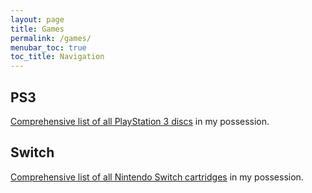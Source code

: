 ```yaml
---
layout: page
title: Games
permalink: /games/
menubar_toc: true
toc_title: Navigation
---
```


## PS3

[Comprehensive list of all PlayStation 3 discs](./ps3/) in my possession.

## Switch

[Comprehensive list of all Nintendo Switch cartridges](./switch/) in my possession.